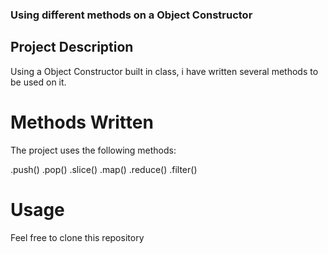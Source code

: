 ### Using different methods on a Object Constructor

## Project Description
Using a Object Constructor built in class, i have written several methods to be used on it.

# Methods Written
The project uses the following methods:

.push()
.pop()
.slice()
.map()
.reduce()
.filter()

# Usage
Feel free to clone this repository
